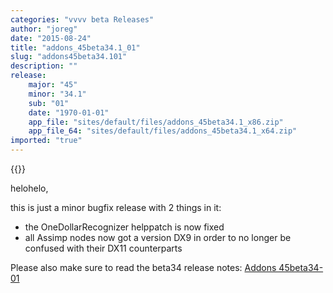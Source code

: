 ```yaml
---
categories: "vvvv beta Releases"
author: "joreg"
date: "2015-08-24"
title: "addons_45beta34.1_01"
slug: "addons45beta34.101"
description: ""
release: 
    major: "45"
    minor: "34.1"
    sub: "01"
    date: "1970-01-01"
    app_file: "sites/default/files/addons_45beta34.1_x86.zip"
    app_file_64: "sites/default/files/addons_45beta34.1_x64.zip"
imported: "true"
---
```


{{<previousRelease>}}


helohelo,

this is just a minor bugfix release with 2 things in it:
* the OneDollarRecognizer helppatch is now fixed
* all Assimp nodes now got a version DX9 in order to no longer be confused with their DX11 counterparts

Please also make sure to read the beta34 release notes: [Addons 45beta34-01](/blog/2015/addons45beta3401)
